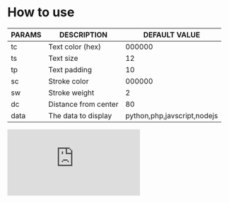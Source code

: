 # How to use

| PARAMS | DESCRIPTION          | DEFAULT VALUE               |
|--------|----------------------|-----------------------------|
| tc     | Text color (hex)     | 000000                      |
| ts     | Text size            | 12                          |
| tp     | Text padding         | 10                          |
| sc     | Stroke color         | 000000                      |
| sw     | Stroke weight        | 2                           |
| dc     | Distance from center | 80                          |
| data   | The data to display  | python,php,javscript,nodejs |

![test](https://elwan.ch/github/cdp/cdp.php?data=python,javascript,node%20js,php&tc=ffffff&sc=ffffff&sw=10)
